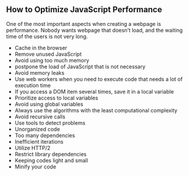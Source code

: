 ## How to Optimize JavaScript Performance

One of the most important aspects when creating a webpage is performance. Nobody wants webpage that doesn’t load, and the waiting time of the users is not very long.

* Cache in the browser
* Remove unused JavaScript
* Avoid using too much memory
* postpone the load of JavaScript that is not necessary
* Avoid memory leaks
* Use web workers when you need to execute code that needs a lot of execution time
* If you access a DOM item several times, save it in a local variable
* Prioritize access to local variables
* Avoid using global variables
* Always use the algorithms with the least computational complexity
* Avoid recursive calls
* Use tools to detect problems
* Unorganized code
* Too many dependencies
* Inefficient iterations
* Utilize HTTP/2
* Restrict library dependencies
* Keeping codes light and small
* Minify your code
